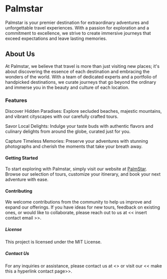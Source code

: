 # Palmstar

Palmstar is your premier destination for extraordinary adventures and unforgettable travel experiences. With a passion for exploration and a commitment to excellence, we strive to create immersive journeys that exceed expectations and leave lasting memories.

## About Us
At Palmstar, we believe that travel is more than just visiting new places; it's about discovering the essence of each destination and embracing the wonders of the world. With a team of dedicated experts and a portfolio of handpicked destinations, we curate journeys that go beyond the ordinary and immerse you in the beauty and culture of each location.

### Features
Discover Hidden Paradises: Explore secluded beaches, majestic mountains, and vibrant cityscapes with our carefully crafted tours.

Savor Local Delights: Indulge your taste buds with authentic flavors and culinary delights from around the globe, curated just for you.

Capture Timeless Memories: Preserve your adventures with stunning photographs and cherish the moments that take your breath away.

#### Getting Started
To start exploring with Palmstar, simply visit our website at <a href="https://palmstar.onrender.com" >PalmStar</a>. Browse our selection of tours, customize your itinerary, and book your next adventure with ease.

#### Contributing
We welcome contributions from the community to help us improve and expand our offerings. If you have ideas for new tours, feedback on existing ones, or would like to collaborate, please reach out to us at << insert contact email >>.

##### License
This project is licensed under the MIT License.

##### Contact Us
For any inquiries or assistance, please contact us at <<insert contact email>> or visit our << make this a hyperlink contact page>>.

